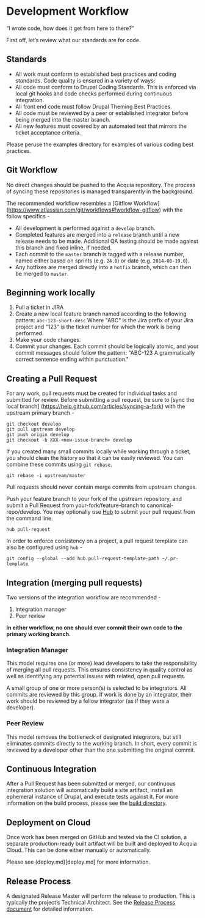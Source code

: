 # Development Workflow

“I wrote code, how does it get from here to there?”

First off, let’s review what our standards are for code.

## Standards

* All work must conform to established best practices and coding standards. 
  Code quality is ensured in a variety of ways:
* All code must conform to Drupal Coding Standards. This is enforced via local 
  git hooks and code checks performed during continuous integration.
* All front end code must follow Drupal Theming Best Practices.
* All code must be reviewed by a peer or established integrator before being 
  merged into the master branch.
* All new features must covered by an automated test that mirrors the ticket 
  acceptance criteria.

Please peruse the examples directory for examples of various coding best 
practices.

## Git Workflow

No direct changes should be pushed to the Acquia repository. The process of 
syncing these repositories is managed transparently in the background.

The recommended workflow resembles a [Gitflow Workflow]
(https://www.atlassian.com/git/workflows#!workflow-gitflow) with the follow 
specifics -

* All development is performed against a `develop` branch.
* Completed features are merged into a `release` branch until a new release 
  needs to be made. Additional QA testing should be made against this branch 
  and fixed inline, if needed.
* Each commit to the `master` branch is tagged with a release number, named 
  either based on sprints (e.g. `24.0`) or date (e.g. `2014-08-19.0`).
* Any hotfixes are merged directly into a `hotfix` branch, which can then be 
  merged to `master`.

## Beginning work locally

1. Pull a ticket in JIRA
1. Create a new local feature branch named according to the following pattern: 
  `abc-123-short-desc` Where "ABC" is the Jira prefix of your Jira project and 
  "123" is the ticket number for which the work is being performed.
1. Make your code changes.
1. Commit your changes. Each commit should be logically atomic, and your commit
  messages should follow the pattern: "ABC-123 A grammatically correct sentence 
  ending within punctuation."

## Creating a Pull Request

For any work, pull requests must be created for individual tasks and submitted 
for review. Before submitting a pull request, be sure to [sync the local branch]
(https://help.github.com/articles/syncing-a-fork) with the upstream primary 
branch -

    git checkout develop
    git pull upstream develop
    git push origin develop
    git checkout -b XXX-<new-issue-branch> develop

If you created many small commits locally while working through a ticket, you 
should clean the history so that it can be easily reviewed. You can combine 
these commits using `git rebase`.

    git rebase -i upstream/master

Pull requests should never contain merge commits from upstream changes.

Push your feature branch to your fork of the upstream repository, and submit a 
Pull Request from your-fork/feature-branch to canonical-repo/develop. You may 
optionally use [Hub](https://github.com/github/hub) to submit your pull request
from the command line.

    hub pull-request

In order to enforce consistency on a project, a pull request template can also 
be configured using `hub` -

    git config --global --add hub.pull-request-template-path ~/.pr-template


## Integration (merging pull requests)

Two versions of the integration workflow are recommended -

1. Integration manager
1. Peer review

**In either workflow, no one should ever commit their own code to the primary 
working branch.**

### Integration Manager

This model requires one (or more) lead developers to take the responsibility of 
merging all pull requests. This ensures consistency in quality control as well 
as identifying any potential issues with related, open pull requests.

A small group of one or more person(s) is selected to be integrators. All 
commits are reviewed by this group. If work is done by an integrator, their work
should be reviewed by a fellow integrator (as if they were a developer).

### Peer Review

This model removes the bottleneck of designated integrators, but still 
eliminates commits directly to the working branch. In short, every commit is 
reviewed by a developer other than the one submitting the original commit.

## Continuous Integration

After a Pull Request has been submitted or merged, our continuous integration
solution will automatically build a site artifact, install an ephemeral instance
of Drupal, and execute tests against it. For more information on the build 
process, please see the [build directory](../build/README.md).

## Deployment on Cloud

Once work has been merged on GitHub and tested via the CI solution, a separate
production-ready built artifact will be built and deployed to Acquia Cloud.
This can be done either manually or automatically. 

Please see (deploy.md)[deploy.md] for more information.

## Release Process

A designated Release Master will perform the release to production. This is 
typically the project’s Technical Architect. See the 
[Release Process document](release-process.md) for detailed information.
